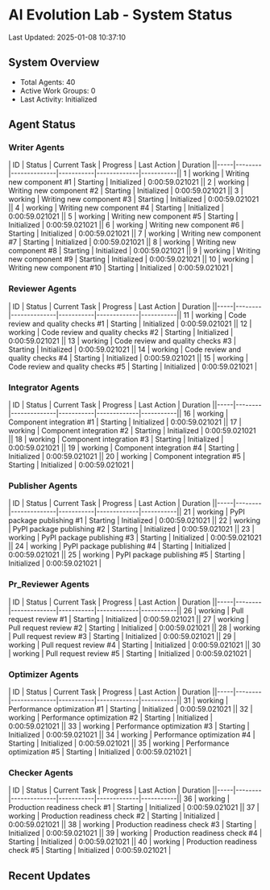 # AI Evolution Lab - System Status
Last Updated: 2025-01-08 10:37:10

## System Overview
- Total Agents: 40
- Active Work Groups: 0
- Last Activity: Initialized

## Agent Status

### Writer Agents
| ID | Status | Current Task | Progress | Last Action | Duration ||-----|--------|--------------|-----------|-------------|-----------|| 1 | working | Writing new component #1 | Starting | Initialized | 0:00:59.021021 || 2 | working | Writing new component #2 | Starting | Initialized | 0:00:59.021021 || 3 | working | Writing new component #3 | Starting | Initialized | 0:00:59.021021 || 4 | working | Writing new component #4 | Starting | Initialized | 0:00:59.021021 || 5 | working | Writing new component #5 | Starting | Initialized | 0:00:59.021021 || 6 | working | Writing new component #6 | Starting | Initialized | 0:00:59.021021 || 7 | working | Writing new component #7 | Starting | Initialized | 0:00:59.021021 || 8 | working | Writing new component #8 | Starting | Initialized | 0:00:59.021021 || 9 | working | Writing new component #9 | Starting | Initialized | 0:00:59.021021 || 10 | working | Writing new component #10 | Starting | Initialized | 0:00:59.021021 |
### Reviewer Agents
| ID | Status | Current Task | Progress | Last Action | Duration ||-----|--------|--------------|-----------|-------------|-----------|| 11 | working | Code review and quality checks #1 | Starting | Initialized | 0:00:59.021021 || 12 | working | Code review and quality checks #2 | Starting | Initialized | 0:00:59.021021 || 13 | working | Code review and quality checks #3 | Starting | Initialized | 0:00:59.021021 || 14 | working | Code review and quality checks #4 | Starting | Initialized | 0:00:59.021021 || 15 | working | Code review and quality checks #5 | Starting | Initialized | 0:00:59.021021 |
### Integrator Agents
| ID | Status | Current Task | Progress | Last Action | Duration ||-----|--------|--------------|-----------|-------------|-----------|| 16 | working | Component integration #1 | Starting | Initialized | 0:00:59.021021 || 17 | working | Component integration #2 | Starting | Initialized | 0:00:59.021021 || 18 | working | Component integration #3 | Starting | Initialized | 0:00:59.021021 || 19 | working | Component integration #4 | Starting | Initialized | 0:00:59.021021 || 20 | working | Component integration #5 | Starting | Initialized | 0:00:59.021021 |
### Publisher Agents
| ID | Status | Current Task | Progress | Last Action | Duration ||-----|--------|--------------|-----------|-------------|-----------|| 21 | working | PyPI package publishing #1 | Starting | Initialized | 0:00:59.021021 || 22 | working | PyPI package publishing #2 | Starting | Initialized | 0:00:59.021021 || 23 | working | PyPI package publishing #3 | Starting | Initialized | 0:00:59.021021 || 24 | working | PyPI package publishing #4 | Starting | Initialized | 0:00:59.021021 || 25 | working | PyPI package publishing #5 | Starting | Initialized | 0:00:59.021021 |
### Pr_Reviewer Agents
| ID | Status | Current Task | Progress | Last Action | Duration ||-----|--------|--------------|-----------|-------------|-----------|| 26 | working | Pull request review #1 | Starting | Initialized | 0:00:59.021021 || 27 | working | Pull request review #2 | Starting | Initialized | 0:00:59.021021 || 28 | working | Pull request review #3 | Starting | Initialized | 0:00:59.021021 || 29 | working | Pull request review #4 | Starting | Initialized | 0:00:59.021021 || 30 | working | Pull request review #5 | Starting | Initialized | 0:00:59.021021 |
### Optimizer Agents
| ID | Status | Current Task | Progress | Last Action | Duration ||-----|--------|--------------|-----------|-------------|-----------|| 31 | working | Performance optimization #1 | Starting | Initialized | 0:00:59.021021 || 32 | working | Performance optimization #2 | Starting | Initialized | 0:00:59.021021 || 33 | working | Performance optimization #3 | Starting | Initialized | 0:00:59.021021 || 34 | working | Performance optimization #4 | Starting | Initialized | 0:00:59.021021 || 35 | working | Performance optimization #5 | Starting | Initialized | 0:00:59.021021 |
### Checker Agents
| ID | Status | Current Task | Progress | Last Action | Duration ||-----|--------|--------------|-----------|-------------|-----------|| 36 | working | Production readiness check #1 | Starting | Initialized | 0:00:59.021021 || 37 | working | Production readiness check #2 | Starting | Initialized | 0:00:59.021021 || 38 | working | Production readiness check #3 | Starting | Initialized | 0:00:59.021021 || 39 | working | Production readiness check #4 | Starting | Initialized | 0:00:59.021021 || 40 | working | Production readiness check #5 | Starting | Initialized | 0:00:59.021021 |

## Recent Updates

